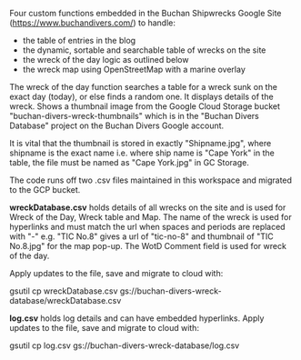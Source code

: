 Four custom functions embedded in the Buchan Shipwrecks Google Site (https://www.buchandivers.com/) to handle:

- the table of entries in the blog
- the dynamic, sortable and searchable table of wrecks on the site
- the wreck of the day logic as outlined below
- the wreck map using OpenStreetMap with a marine overlay

The wreck of the day function searches a table for a wreck sunk on the exact day (today), or else finds a random one.
It displays details of the wreck.  Shows a thumbnail image from the Google Cloud Storage bucket "buchan-divers-wreck-thumbnails" which is
in the "Buchan Divers Database" project on the Buchan Divers Google account.

It is vital that the thumbnail is stored in exactly "Shipname.jpg", where shipname is the exact name i.e. where ship name is "Cape York" in the table,
the file must be named as "Cape York.jpg" in GC Storage.

The code runs off two .csv files maintained in this workspace and migrated to the GCP bucket.

**wreckDatabase.csv** holds details of all wrecks on the site and is used for Wreck of the Day, Wreck table and Map.  The name of the wreck is used for hyperlinks and must match the url when spaces and periods are replaced with "-" e.g. "TIC No.8" gives a url of "tic-no-8" and thumbnail of "TIC No.8.jpg" for the map pop-up.  The WotD Comment field is used for wreck of the day. 

Apply updates to the file, save and migrate to cloud with:

gsutil cp wreckDatabase.csv gs://buchan-divers-wreck-database/wreckDatabase.csv

**log.csv** holds log details and can have embedded hyperlinks.  Apply updates to the file, save and migrate to cloud with:

gsutil cp log.csv gs://buchan-divers-wreck-database/log.csv
